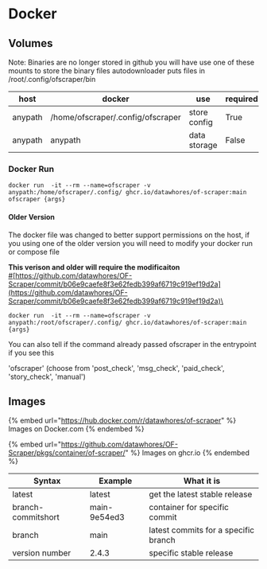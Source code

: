 # Docker

## Volumes

Note: Binaries are no longer stored in github you will have use one of these mounts to store the binary files autodownloader puts files in /root/.config/ofscraper/bin

| host    | docker                            | use          | required |
| ------- | --------------------------------- | ------------ | -------- |
| anypath | /home/ofscraper/.config/ofscraper | store config | True     |
| anypath | anypath                           | data storage | False    |

### Docker Run

```
docker run  -it --rm --name=ofscraper -v anypath:/home/ofscraper/.config/ ghcr.io/datawhores/of-scraper:main ofscraper {args}
```

#### Older Version

The docker file was changed to  better support permissions on the host, if you using one of the older version you will need to modify your docker run or compose file

**This verison and older will require the modificaiton**\
[#](https://github.com/datawhores/OF-Scraper/commit/b06e9caefe8f3e62fedb399af6719c919ef19d2a)[https://github.com/datawhores/OF-Scraper/commit/b06e9caefe8f3e62fedb399af6719c919ef19d2a](https://github.com/datawhores/OF-Scraper/commit/b06e9caefe8f3e62fedb399af6719c919ef19d2a)\


```
docker run  -it --rm --name=ofscraper -v anypath:/root/ofscraper/.config/ ghcr.io/datawhores/of-scraper:main {args}
```

You can also tell if the command already passed ofscraper in the entrypoint if you see this&#x20;

'ofscraper' (choose from 'post\_check', 'msg\_check', 'paid\_check', 'story\_check', 'manual')

## Images

{% embed url="https://hub.docker.com/r/datawhores/of-scraper" %}
Images on Docker.com
{% endembed %}

{% embed url="https://github.com/datawhores/OF-Scraper/pkgs/container/of-scraper/" %}
Images on ghcr.io
{% endembed %}

| Syntax             | Example      | What it is                           |
| ------------------ | ------------ | ------------------------------------ |
| latest             | latest       | get the latest stable release        |
| branch-commitshort | main-9e54ed3 | container for specific commit        |
| branch             | main         | latest commits for a specific branch |
| version number     | 2.4.3        | specific stable release              |
